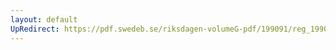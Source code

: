 ```yaml
---
layout: default
UpRedirect: https://pdf.swedeb.se/riksdagen-volumeG-pdf/199091/reg_199091/reg_199091_1172.pdf
---
```

